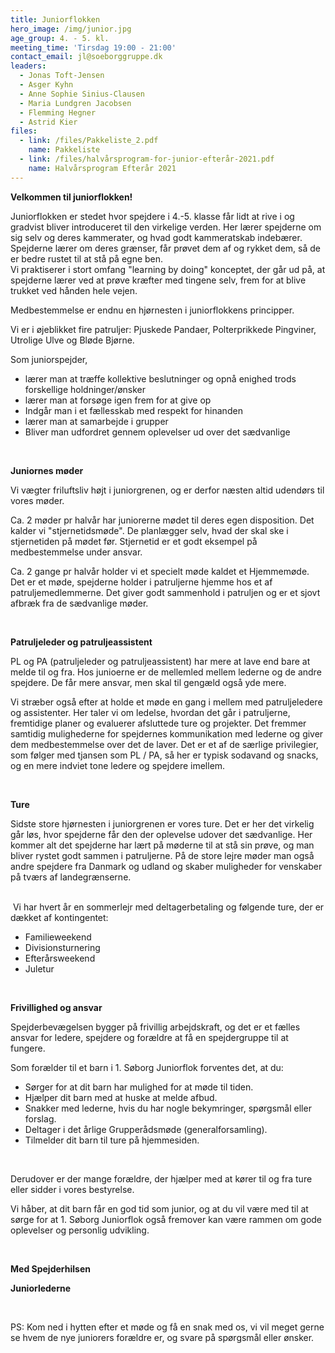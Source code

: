 ```yaml
---
title: Juniorflokken
hero_image: /img/junior.jpg
age_group: 4. - 5. kl.
meeting_time: 'Tirsdag 19:00 - 21:00'
contact_email: jl@soeborggruppe.dk
leaders:
  - Jonas Toft-Jensen
  - Asger Kyhn
  - Anne Sophie Sinius-Clausen
  - Maria Lundgren Jacobsen
  - Flemming Hegner
  - Astrid Kier
files:
  - link: /files/Pakkeliste_2.pdf
    name: Pakkeliste
  - link: /files/halvårsprogram-for-junior-efterår-2021.pdf
    name: Halvårsprogram Efterår 2021
---
```

**Velkommen til juniorflokken!**

Juniorflokken er stedet hvor spejdere i 4.-5. klasse får lidt at rive i og gradvist bliver introduceret til den virkelige verden. Her lærer spejderne om sig selv og deres kammerater, og hvad godt kammeratskab indebærer. Spejderne lærer om deres grænser, får prøvet dem af og rykket dem, så de er bedre rustet til at stå på egne ben.&nbsp;<br /> Vi praktiserer i stort omfang "learning by doing" konceptet, der går ud på, at spejderne lærer ved at prøve kræfter med tingene selv, frem for at blive trukket ved hånden hele vejen.

Medbestemmelse er endnu en hjørnesten i juniorflokkens principper.

Vi er i øjeblikket fire patruljer: Pjuskede Pandaer, Polterprikkede Pingviner, Utrolige Ulve og Bløde Bjørne.&nbsp;

Som juniorspejder,&nbsp;

<ul><li>lærer man at træffe kollektive beslutninger og opnå enighed trods forskellige holdninger/ønsker&nbsp;</li><li>lærer man at forsøge igen frem for at give op&nbsp;</li><li>Indgår man i et fællesskab med respekt for hinanden&nbsp;</li><li>lærer man at samarbejde i grupper&nbsp;</li><li>Bliver man udfordret gennem oplevelser ud over det sædvanlige&nbsp;</li></ul>

**&nbsp;**

**Juniornes møder**

Vi vægter friluftsliv højt i juniorgrenen, og er derfor næsten altid udendørs til vores møder.

Ca. 2 møder pr halvår har juniorerne mødet til deres egen disposition. Det kalder vi "stjernetidsmøde". De planlægger selv, hvad der skal ske i stjernetiden&nbsp;på mødet før.&nbsp;Stjernetid er et godt eksempel på medbestemmelse under ansvar.&nbsp;

Ca. 2 gange pr halvår holder vi et specielt møde kaldet et Hjemmemøde. Det er et møde, spejderne holder i patruljerne hjemme hos et af patruljemedlemmerne. Det giver godt sammenhold i patruljen og er et sjovt afbræk fra de sædvanlige møder.&nbsp;

**&nbsp;**

**Patruljeleder og patruljeassistent**

PL og PA (patruljeleder og patruljeassistent) har mere at lave end bare at melde til og fra. Hos junioerne er de mellemled mellem lederne og de andre spejdere. De får mere ansvar, men skal til gengæld også yde mere.

Vi stræber også efter at holde et møde en gang i mellem med patruljeledere og assistenter. Her taler vi om ledelse, hvordan det går i patruljerne, fremtidige&nbsp;planer og evaluerer afsluttede ture og projekter. Det fremmer samtidig mulighederne for spejdernes kommunikation med lederne og giver dem medbestemmelse over det de laver. Det er et af de særlige privilegier, som følger med tjansen som PL / PA, så her er typisk sodavand og snacks, og en mere indviet tone ledere og spejdere imellem.

&nbsp;

**Ture**

Sidste store hjørnesten i juniorgrenen er vores ture. Det er her det virkelig går løs, hvor spejderne får den der oplevelse udover det sædvanlige. Her kommer alt det spejderne har lært på møderne til at stå sin prøve, og man bliver rystet godt sammen i patruljerne. På de store lejre møder man også andre&nbsp;spejdere fra Danmark og udland og skaber muligheder for venskaber på tværs af landegrænserne.&nbsp;<br /> &nbsp;

&nbsp;Vi har hvert år en sommerlejr med deltagerbetaling og følgende ture, der er dækket af kontingentet:

<ul><li>Familieweekend&nbsp;</li><li>Divisionsturnering</li><li>Efterårsweekend</li><li>Juletur</li></ul>

&nbsp;

**Frivillighed og ansvar**

Spejderbevægelsen bygger på frivillig arbejdskraft, og det er et fælles ansvar for ledere, spejdere og forældre at få en spejdergruppe til at fungere.

Som forælder til et barn i 1. Søborg Juniorflok forventes det, at du:

<ul><li>Sørger for at dit barn har mulighed for at møde til tiden.</li><li>Hjælper dit barn med at huske at melde afbud.</li><li>Snakker med lederne, hvis du har nogle bekymringer, spørgsmål eller forslag.</li><li>Deltager i det årlige Grupperådsmøde (generalforsamling).</li><li>Tilmelder dit barn til ture på hjemmesiden.</li></ul>

&nbsp;

Derudover er der mange forældre, der hjælper med at kører til og fra ture eller sidder i vores bestyrelse.

Vi håber, at dit barn får en god tid som junior, og at du vil være med til at sørge for at 1. Søborg Juniorflok også fremover kan være rammen om gode oplevelser og personlig udvikling.

&nbsp;

**Med Spejderhilsen**

**Juniorlederne**

&nbsp;

PS: Kom ned i hytten efter et møde og få en snak med os, vi vil meget gerne se hvem de nye juniorers forældre er, og svare på spørgsmål eller ønsker.
